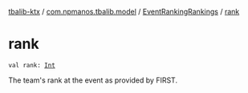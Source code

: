 [tbalib-ktx](../../index.md) / [com.npmanos.tbalib.model](../index.md) / [EventRankingRankings](index.md) / [rank](./rank.md)

# rank

`val rank: `[`Int`](https://kotlinlang.org/api/latest/jvm/stdlib/kotlin/-int/index.html)

The team's rank at the event as provided by FIRST.

